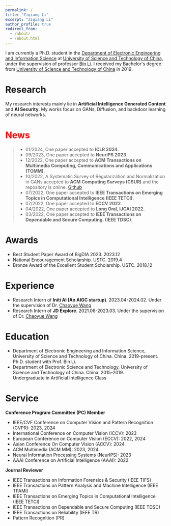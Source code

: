 ```yaml
---
permalink: /
title: "Ziqiang Li"
excerpt: "Ziqiang Li"
author_profile: true
redirect_from: 
  - /about/
  - /about.html
---
```


I am currently a Ph.D. student in the [Department of Electronic Engineering and Information Science](https://eeis.ustc.edu.cn/) at [University of Science and Technology of China](https://ustc.edu.cn/), under the supervision of professor [Bin Li](http://staff.ustc.edu.cn/~binli/). I received my Bachelor's degree from [University of Science and Technology of China](https://ustc.edu.cn/) in 2019.

# Research

My research interests mainly lie in **Artificial Intelligence Generated Content** and **AI Security**. My works focus on GANs, Diffusion, and backdoor learning of neural networks.

# <font color=red>News</font>

> * 01/2024, One paper accepted to **ICLR 2024**.
> * 09/2023, One paper accepted to **NeurIPS 2023**.
> * 12/2022, One paper accepted to **ACM Transactions on Multimedia Computing, Communications and Applications (TOMM)**.
> * 10/2022, A Systematic Survey of Regularization and Normalization in GANs accepted to **ACM Computing Surveys (CSUR)** and the repository is online. [Github](https://github.com/iceli1007/GANs-Regularization-Review)
> * 07/2022, One paper accepted to **IEEE Transactions on Emerging Topics in Computational Intelligence (IEEE TETCI)**.
> * 07/2022, One paper accepted to **ECCV 2022**.
> * 04/2022, One paper accepted to **Long Oral, IJCAI 2022**.
> * 03/2022, One paper accepted to **IEEE Transactions on Dependable and Secure Computing. (IEEE TDSC)**.

# Awards

* Best Student Paper Award of BigDIA 2023. 2023.12
* National Encouragement Scholarship. USTC. 2019.4
* Bronze Award of the Excellent Student Scholarship. USTC. 2018.12

# Experience

* Research Intern of **Initi AI (An AIGC startup)**. 2023.04-2024.02.
Under the supervision of Dr. [Chaoyue Wang](https://wang-chaoyue.github.io/) 
* Research Intern of **JD Explore**. 2021.08-2023.03.
Under the supervision of Dr. [Chaoyue Wang](https://wang-chaoyue.github.io/)

# Education

* Department of Electronic Engineering and Information Science, University of Science and Technology of China. China. 2019-present. <br>
Ph.D. student with Prof. Bin Li.
* Department of Electronic Science and Technology, University of Science and Technology of China. China. 2015-2019. <br>
Undergraduate in Artificial Intelligence Class


# Service

**Conference Program Committee (PC) Member**
* IEEE/CVF Conference on Computer Vision and Pattern Recognition (CVPR): 2023, 2024
* International Conference on Computer Vision (ICCV): 2023
* European Conference on Computer Vision (ECCV): 2022, 2024
* Asian Conference On Computer Vision (ACCV): 2024
* ACM Multimedia (ACM MM): 2023, 2024
* Neural Information Processing Systems (NeurIPS): 2023
* AAAI Conference on Artificial Intelligence (AAAI): 2022

**Journal Reviewer**
* IEEE Transactions on Information Forensics & Security (IEEE TIFS)
* IEEE Transactions on Pattern Analysis and Machine Intelligence (IEEE TPAMI)
* IEEE Transactions on Emerging Topics in Computational Intelligence (IEEE TETCI)
* IEEE Transactions on Dependable and Secure Computing (IEEE TDSC)
* IEEE Transactions on Reliability (IEEE TR)
* Pattern Recognition (PR)
